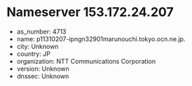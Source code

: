 # Nameserver 153.172.24.207

* as_number: 4713
* name: p11310207-ipngn32901marunouchi.tokyo.ocn.ne.jp.
* city: Unknown
* country: JP
* organization: NTT Communications Corporation
* version: Unknown
* dnssec: Unknown

